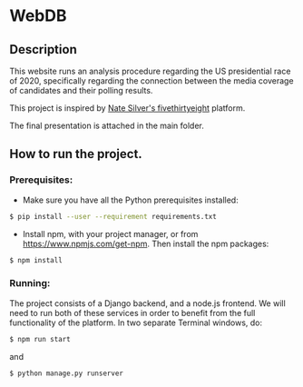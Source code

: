 # WebDB

## Description

This website runs an analysis procedure regarding the US presidential race of 2020, 
specifically regarding the connection between the media coverage of candidates and their
polling results.

This project is inspired by [Nate Silver's fivethirtyeight](fivethirtyeight.com) platform. 

The final presentation is attached in the main folder.

## How to run the project.
### Prerequisites:

* Make sure you have all the Python prerequisites installed:
```bash
$ pip install --user --requirement requirements.txt
```
* Install npm, with your project manager, or from <https://www.npmjs.com/get-npm>. Then install
the npm packages:
```bash
$ npm install
```

### Running: 
The project consists of a Django backend, and a node.js frontend. We will need to run 
both of these services in order to benefit from the full functionality of the platform.
In two separate Terminal windows, do:
```bash
$ npm run start
```
and 
```bash
$ python manage.py runserver
```
